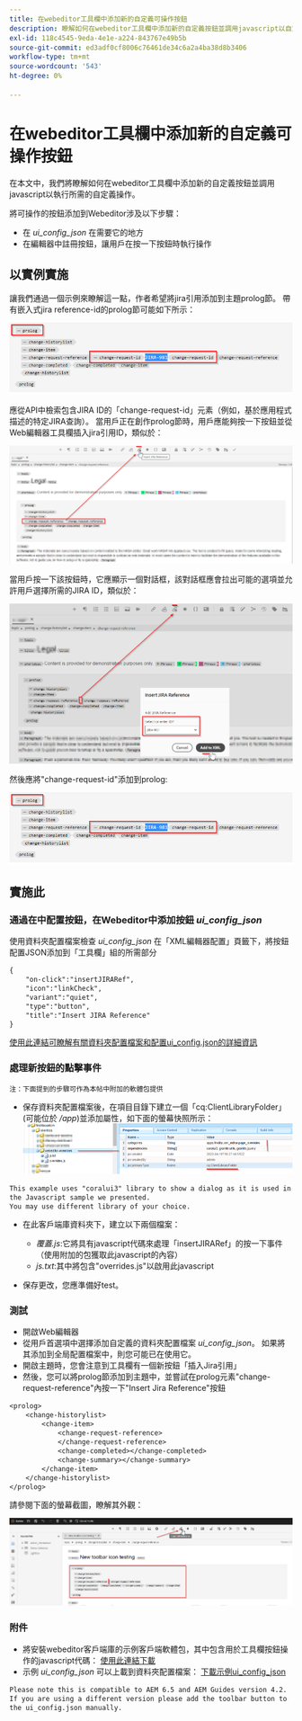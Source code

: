```yaml
---
title: 在webeditor工具欄中添加新的自定義可操作按鈕
description: 瞭解如何在webeditor工具欄中添加新的自定義按鈕並調用javascript以自定義操作它。
exl-id: 118c4545-9eda-4e1e-a224-843767e49b5b
source-git-commit: ed3adf0cf8006c76461de34c6a2a4ba38d8b3406
workflow-type: tm+mt
source-wordcount: '543'
ht-degree: 0%

---
```


# 在webeditor工具欄中添加新的自定義可操作按鈕

在本文中，我們將瞭解如何在webeditor工具欄中添加新的自定義按鈕並調用javascript以執行所需的自定義操作。

將可操作的按鈕添加到Webeditor涉及以下步驟：
- 在 *ui_config_json* 在需要它的地方
- 在編輯器中註冊按鈕，讓用戶在按一下按鈕時執行操作


## 以實例實施

讓我們通過一個示例來瞭解這一點，作者希望將jira引用添加到主題prolog節。 帶有嵌入式jira reference-id的prolog節可能如下所示：

![帶JIRA ID引用的Prolog節](../../../assets/authoring/webeditor-add-customtoolbarbutton-prolog-sample.png)

應從API中檢索包含JIRA ID的「change-request-id」元素（例如，基於應用程式描述的特定JIRA查詢）。 當用戶正在創作prolog節時，用戶應能夠按一下按鈕並從Web編輯器工具欄插入jira引用ID，類似於：

![Prolog節 — 添加JIRA引用](../../../assets/authoring/webeditor-add-customtoolbarbutton-prolog-insertjirareference.png)

當用戶按一下該按鈕時，它應顯示一個對話框，該對話框應會拉出可能的選項並允許用戶選擇所需的JIRA ID，類似於：

![Prolog節添加JIRA ID對話框](../../../assets/authoring/webeditor-add-customtoolbarbutton-prolog-insertjirareference-dialog.png)

然後應將&quot;change-request-id&quot;添加到prolog:

![帶JIRA ID引用的Prolog節](../../../assets/authoring/webeditor-add-customtoolbarbutton-prolog-sample.png)



## 實施此


### 通過在中配置按鈕，在Webeditor中添加按鈕 *ui_config_json*

使用資料夾配置檔案檢查 *ui_config_json* 在「XML編輯器配置」頁籤下，將按鈕配置JSON添加到「工具欄」組的所需部分

```
{
    "on-click":"insertJIRARef",
    "icon":"linkCheck",
    "variant":"quiet",
    "type":"button",
    "title":"Insert JIRA Reference"
}
```

[使用此連結可瞭解有關資料夾配置檔案和配置ui_config.json的詳細資訊](https://experienceleague.adobe.com/docs/experience-manager-guides-learn/videos/advanced-user-guide/editor-configuration.html?lang=en)


### 處理新按鈕的點擊事件

    注：下面提到的步驟可作為本帖中附加的軟體包提供


- 保存資料夾配置檔案後，在項目目錄下建立一個「cq:ClientLibraryFolder」(可能位於 */app*)並添加屬性，如下面的螢幕快照所示：
   ![Webeditor的客戶端庫設定](../../../assets/authoring/webeditor-add-customtoolbarbutton-clientlibrarysettings.png)

```
This example uses "coralui3" library to show a dialog as it is used in the Javascript sample we presented.
You may use different library of your choice.
```

- 在此客戶端庫資料夾下，建立以下兩個檔案：
   - *覆蓋.js*:它將具有javascript代碼來處理「insertJIRARef」的按一下事件（使用附加的包獲取此javascript的內容）
   - *js.txt*:其中將包含&quot;overrides.js&quot;以啟用此javascript

- 保存更改，您應準備好test。


### 測試

- 開啟Web編輯器
- 從用戶首選項中選擇添加自定義的資料夾配置檔案 *ui_config_json*。 如果將其添加到全局配置檔案中，則您可能已在使用它。
- 開啟主題時，您會注意到工具欄有一個新按鈕「插入Jira引用」
- 然後，您可以將prolog節添加到主題中，並嘗試在prolog元素&quot;change-request-reference&quot;內按一下&quot;Insert Jira Reference&quot;按鈕

```
<prolog>
    <change-historylist>
        <change-item>
            <change-request-reference>
            </change-request-reference>
            <change-completed></change-completed>
            <change-summary></change-summary>
        </change-item>
    </change-historylist>
</prolog>
```

請參閱下面的螢幕截圖，瞭解其外觀：

![Test新按鈕](../../../assets/authoring/webeditor-add-customtoolbarbutton-testing.png)


### 附件

- 將安裝webeditor客戶端庫的示例客戶端軟體包，其中包含用於工具欄按鈕操作的javascript代碼： [使用此連結下載](../../../assets/authoring/webeditor-addbuttonontoolbar-insertjira-clientlib.zip)
- 示例 *ui_config_json* 可以上載到資料夾配置檔案： [下載示例ui_config_json](../../../assets/authoring/sample_ui_config_Guides4.2-InsertJiraReference.json)

```
Please note this is compatible to AEM 6.5 and AEM Guides version 4.2.
If you are using a different version please add the toolbar button to the ui_config.json manually.
```
